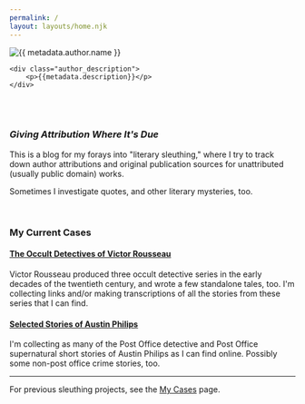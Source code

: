 ```yaml
---
permalink: /
layout: layouts/home.njk
---
```



<div class="padded_author_container">
    <img src="{{ metadata.author.avatar }}" alt="{{ metadata.author.name }}">

    <div class="author_description">
        <p>{{metadata.description}}</p>
    </div>
</div>

<br>
<br>

<div class="message-box">
   <h3><em>Giving Attribution Where It's Due</em></h3>
   
This is a blog for my forays into "literary sleuthing," where I try to track down author attributions and original publication sources
for unattributed (usually public domain) works.

Sometimes I investigate quotes, and other literary mysteries, too.
</div>

<br>

<div class="message-box">
<h3>My Current Cases</h3>

#### [The Occult Detectives of Victor Rousseau](/pages/victor-rousseau/)

Victor Rousseau produced three occult detective series in the early decades of the twentieth century, and wrote a few standalone tales, too.
I'm collecting links and/or making transcriptions of all the stories from these series that I can find.

#### [Selected Stories of Austin Philips](/pages/austin-philips/)

I'm collecting as many of the Post Office detective and Post Office supernatural short stories of Austin Philips as I can find online. Possibly some non-post office crime stories, too.

<hr/>

For previous sleuthing projects, see the [My Cases](/pages/my-investigations/) page.

</div>




